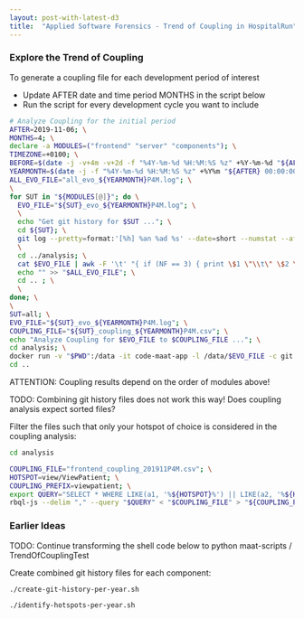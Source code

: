 ```yaml
---
layout: post-with-latest-d3
title:  "Applied Software Forensics - Trend of Coupling in HospitalRun"
---
```


### Explore the Trend of Coupling

To generate a coupling file for each development period of interest

- Update AFTER date and time period MONTHS in the script below
- Run the script for every development cycle you want to include

```sh
# Analyze Coupling for the initial period
AFTER=2019-11-06; \
MONTHS=4; \
declare -a MODULES=("frontend" "server" "components"); \
TIMEZONE=+0100; \
BEFORE=$(date -j -v+4m -v+2d -f "%4Y-%m-%d %H:%M:%S %z" +%Y-%m-%d "${AFTER} 00:00:00 ${TIMEZONE}"); \
YEARMONTH=$(date -j -f "%4Y-%m-%d %H:%M:%S %z" +%Y%m "${AFTER} 00:00:00 ${TIMEZONE}"); \
ALL_EVO_FILE="all_evo_${YEARMONTH}P4M.log"; \
\
for SUT in "${MODULES[@]}"; do \
  EVO_FILE="${SUT}_evo_${YEARMONTH}P4M.log"; \
  \
  echo "Get git history for $SUT ..."; \
  cd ${SUT}; \
  git log --pretty=format:'[%h] %an %ad %s' --date=short --numstat --after=$AFTER --before=$BEFORE > "../analysis/$EVO_FILE"; \
  \
  cd ../analysis; \
  cat $EVO_FILE | awk -F '\t' "{ if (NF == 3) { print \$1 \"\\t\" \$2 \"\\t\" \"$SUT/\" \$3 } else { print \$0 } }" >> "$ALL_EVO_FILE"; \
  echo "" >> "$ALL_EVO_FILE"; \
  cd .. ; \
  \
done; \
\
SUT=all; \
EVO_FILE="${SUT}_evo_${YEARMONTH}P4M.log"; \
COUPLING_FILE="${SUT}_coupling_${YEARMONTH}P4M.csv"; \
echo "Analyze Coupling for $EVO_FILE to $COUPLING_FILE ..."; \
cd analysis; \
docker run -v "$PWD":/data -it code-maat-app -l /data/$EVO_FILE -c git -a coupling > "$COUPLING_FILE"; \
cd ..
```

ATTENTION: Coupling results depend on the order of modules above!

TODO: Combining git history files does not work this way! Does coupling analysis expect sorted files?

Filter the files such that only your hotspot of choice is considered in the coupling analysis:

```sh
cd analysis

COUPLING_FILE="frontend_coupling_201911P4M.csv"; \
HOTSPOT=view/ViewPatient; \
COUPLING_PREFIX=viewpatient; \
export QUERY="SELECT * WHERE LIKE(a1, '%${HOTSPOT}%') || LIKE(a2, '%${HOTSPOT}%') ORDER BY a3, a4 DESC WITH (header)"; \
rbql-js --delim "," --query "$QUERY" < "$COUPLING_FILE" > "${COUPLING_PREFIX}_${COUPLING_FILE}"
```

### Earlier Ideas

TODO: Continue transforming the shell code below to python maat-scripts / TrendOfCouplingTest

Create combined git history files for each component:

```sh
./create-git-history-per-year.sh
```

```sh
./identify-hotspots-per-year.sh
```
